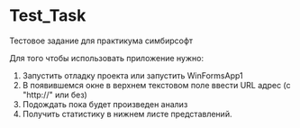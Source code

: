 # Test_Task
Тестовое задание для практикума симбирсофт

Для того чтобы использовать приложение нужно:
1. Запустить отладку проекта или запустить WinFormsApp1
2. В появившемся окне в верхнем текстовом поле ввести URL адрес (с "http://" или без)
3. Подождать пока будет произведен анализ
4. Получить статистику в нижнем листе представлений.
